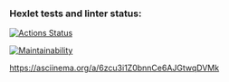 ### Hexlet tests and linter status:
[![Actions Status](https://github.com/MaratSalah/frontend-project-44/workflows/hexlet-check/badge.svg)](https://github.com/MaratSalah/frontend-project-44/actions)

[![Maintainability](https://api.codeclimate.com/v1/badges/91297c7dea6dd7055200/maintainability)](https://codeclimate.com/github/MaratSalah/frontend-project-44/maintainability)

https://asciinema.org/a/6zcu3i1Z0bnnCe6AJGtwqDVMk